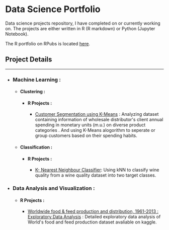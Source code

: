# Data Science Portfolio
Data science projects repository, I have completed on or currently working on. The projects are either written in R (R markdown) or Python (Jupyter Notebook). 

The R portfolio on RPubs is located [here](http://rpubs.com/mayu2019).

## Project Details
-----------------------------------------------------------------------------------------------------------------------------------   
- ### Machine Learning :

  - #### Clustering :
    - #### R Projects :
      - [Customer Segmentation using K-Means](http://rpubs.com/mayu2019/K-Means) : Analyzing dataset containing information of wholesale distributor's client annual spending in monetary units (m.u.) on diverse product categories . And using K-Means alogorithm to seperate or group customers based on their spending habits.
  
  - #### Classification : 
     - #### R Projects :
       - [K- Nearest Neighbour Classifier](http://rpubs.com/mayu2019/knn_WineQuality): Using kNN to classify wine quality from a wine quality dataset into two target classes.
       
 - ### Data Analysis and Visualization :
 
     - #### R Projects :  
       - [Worldwide food & feed production and distribution, 1961-2013 : Exploratory Data Analysis](http://rpubs.com/mayu2019/FAO) : Detailed exploratory data analysis of World's food and feed production dataset avaliable on kaggle.
